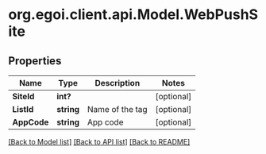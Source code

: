 # org.egoi.client.api.Model.WebPushSite
## Properties

Name | Type | Description | Notes
------------ | ------------- | ------------- | -------------
**SiteId** | **int?** |  | [optional] 
**ListId** | **string** | Name of the tag | [optional] 
**AppCode** | **string** | App code | [optional] 

[[Back to Model list]](../README.md#documentation-for-models) [[Back to API list]](../README.md#documentation-for-api-endpoints) [[Back to README]](../README.md)

